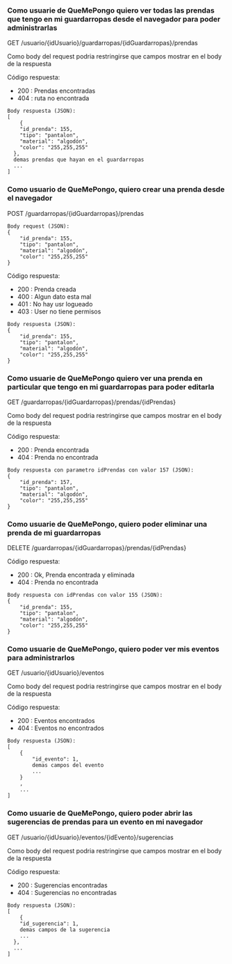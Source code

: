 ### Como usuarie de QueMePongo quiero ver todas las prendas que tengo en mi guardarropas desde el navegador para poder administrarlas

GET /usuario/{idUsuario}/guardarropas/{idGuardarropas}/prendas

Como body del request podria restringirse que campos mostrar en el body de la respuesta

Código respuesta:
- 200 : Prendas encontradas
- 404 : ruta no encontrada

```
Body respuesta (JSON):
[
    {
    "id_prenda": 155,
    "tipo": "pantalon",
    "material": "algodón",
    "color": "255,255,255"
  },  
  demas prendas que hayan en el guardarropas
  ... 
]
```

### Como usuario de QueMePongo, quiero crear una prenda desde el navegador

POST /guardarropas/{idGuardarropas}/prendas

```
Body request (JSON):
{
    "id_prenda": 155,
    "tipo": "pantalon",
    "material": "algodón",
    "color": "255,255,255"
}
```

Código respuesta:
- 200 : Prenda creada
- 400 : Algun dato esta mal
- 401 : No hay usr logueado
- 403 : User no tiene permisos

```
Body respuesta (JSON):
{
    "id_prenda": 155,
    "tipo": "pantalon",
    "material": "algodón",
    "color": "255,255,255"
}
```

### Como usuarie de QueMePongo quiero ver una prenda en particular que tengo en mi guardarropas para poder editarla

GET /guardarropas/{idGuardarropas}/prendas/{idPrendas}

Como body del request podria restringirse que campos mostrar en el body de la respuesta

Código respuesta:
- 200 :  Prenda encontrada
- 404 : Prenda no encontrada

```
Body respuesta con parametro idPrendas con valor 157 (JSON):
{
    "id_prenda": 157,
    "tipo": "pantalon",
    "material": "algodón",
    "color": "255,255,255"
}
```

### Como usuarie de QueMePongo, quiero poder eliminar una prenda de mi guardarropas

DELETE /guardarropas/{idGuardarropas}/prendas/{idPrendas}

Código respuesta:
- 200 : Ok, Prenda encontrada y eliminada
- 404 : Prenda no encontrada

```
Body respuesta con idPrendas con valor 155 (JSON):
{
    "id_prenda": 155,
    "tipo": "pantalon",
    "material": "algodón",
    "color": "255,255,255"
}
```

### Como usuarie de QueMePongo, quiero poder ver mis eventos para administrarlos

GET /usuario/{idUsuario}/eventos

Como body del request podria restringirse que campos mostrar en el body de la respuesta

Código respuesta:
- 200 : Eventos encontrados
- 404 : Eventos no encontrados

```
Body respuesta (JSON):
[
    {
        "id_evento": 1,
        demas campos del evento
        ...
    }
    ,
    ...
]  
```

### Como usuarie de QueMePongo, quiero poder abrir las sugerencias de prendas para un evento en mi navegador

GET /usuario/{idUsuario}/eventos/{idEvento}/sugerencias

Como body del request podria restringirse que campos mostrar en el body de la respuesta

Código respuesta:
- 200 : Sugerencias encontradas
- 404 : Sugerencias no encontradas

```
Body respuesta (JSON):
[
    {
    "id_sugerencia": 1,
    demas campos de la sugerencia
    ...
  },
  ...
]
```
